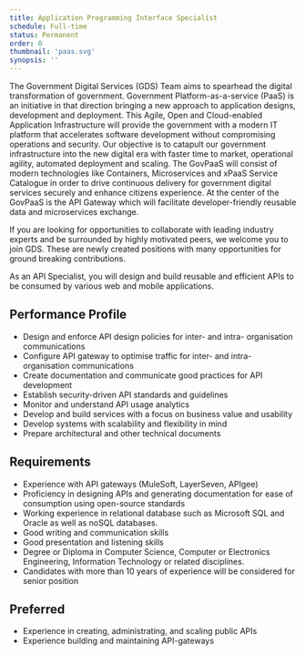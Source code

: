 ```yaml
---
title: Application Programming Interface Specialist
schedule: Full-time
status: Permanent
order: 0
thumbnail: 'paas.svg'
synopsis: ''
---
```


The Government Digital Services (GDS) Team aims to spearhead the digital transformation of government. Government Platform-as-a-service (PaaS) is an initiative in that direction bringing a new approach to application designs, development and deployment. This Agile, Open and Cloud-enabled Application Infrastructure will provide the government with a modern IT platform that accelerates software development without compromising operations and security. Our objective is to catapult our government infrastructure into the new digital era with faster time to market, operational agility, automated deployment and scaling. The GovPaaS will consist of modern technologies like Containers, Microservices and xPaaS Service Catalogue in order to drive continuous delivery for government digital services securely and enhance citizens experience. At the center of the GovPaaS is the API Gateway which will facilitate developer-friendly reusable data and microservices exchange.

If you are looking for opportunities to collaborate with leading industry experts and be surrounded by highly motivated peers, we welcome you to join GDS. These are newly created positions with many opportunities for ground breaking contributions.

As an API Specialist, you will design and build reusable and efficient APIs to be consumed by various web and mobile applications.

## Performance Profile

* Design and enforce API design policies for inter- and intra- organisation communications
* Configure API gateway to optimise traffic for inter- and intra- organisation communications
* Create documentation and communicate good practices for API development
* Establish security-driven API standards and guidelines
* Monitor and understand API usage analytics
* Develop and build services with a focus on business value and usability
* Develop systems with scalability and flexibility in mind
* Prepare architectural and other technical documents

## Requirements

* Experience with API gateways (MuleSoft, LayerSeven, APIgee)
* Proficiency in designing APIs and generating documentation for ease of consumption using open-source standards
* Working experience in relational database such as Microsoft SQL and Oracle as well as noSQL databases.
* Good writing and communication skills
* Good presentation and listening skills
* Degree or Diploma in Computer Science, Computer or Electronics Engineering, Information Technology or related disciplines.
* Candidates with more than 10 years of experience will be considered for senior position

## Preferred

* Experience in creating, administrating, and scaling public APIs
* Experience building and maintaining API-gateways
